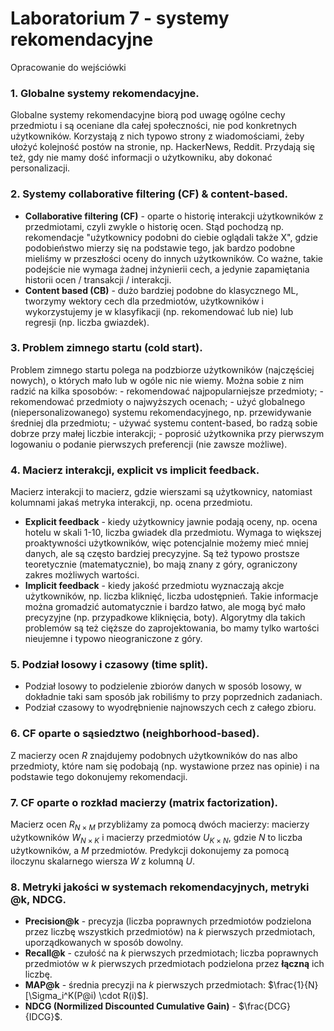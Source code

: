 # Laboratorium 7 - systemy rekomendacyjne
  Opracowanie do wejściówki

### 1. Globalne systemy rekomendacyjne.
  Globalne systemy rekomendacyjne biorą pod uwagę ogólne cechy przedmiotu i są oceniane dla całej społeczności, nie pod konkretnych użytkowników. Korzystają z nich typowo strony z wiadomościami, żeby ułożyć kolejność postów na stronie, np. HackerNews, Reddit. Przydają się też, gdy nie mamy dość informacji o użytkowniku, aby dokonać personalizacji.

### 2. Systemy collaborative filtering (CF) & content-based.
  - **Collaborative filtering (CF)** - oparte o historię interakcji użytkowników z przedmiotami, czyli zwykle o historię ocen. Stąd pochodzą np. rekomendacje "użytkownicy podobni do ciebie oglądali także X", gdzie podobieństwo mierzy się na podstawie tego, jak bardzo podobne mieliśmy w przeszłości oceny do innych użytkowników. Co ważne, takie podejście nie wymaga żadnej inżynierii cech, a jedynie zapamiętania historii ocen / transakcji / interakcji.
  - **Content based (CB)** - dużo bardziej podobne do klasycznego ML, tworzymy wektory cech dla przedmiotów, użytkowników i wykorzystujemy je w klasyfikacji (np. rekomendować lub nie) lub regresji (np. liczba gwiazdek).

### 3. Problem zimnego startu (cold start).
  Problem zimnego startu polega na podzbiorze użytkowników (najczęściej nowych), o których mało lub w ogóle nic nie wiemy.
  Można sobie z nim radzić na kilka sposobów:
    - rekomendować najpopularniejsze przedmioty;
    - rekomendować przedmioty o najwyższych ocenach;
    - użyć globalnego (niepersonalizowanego) systemu rekomendacyjnego, np. przewidywanie średniej dla przedmiotu;
    - używać systemu content-based, bo radzą sobie dobrze przy małej liczbie interakcji;
    - poprosić użytkownika przy pierwszym logowaniu o podanie pierwszych preferencji (nie zawsze możliwe).

### 4. Macierz interakcji, explicit vs implicit feedback.
  Macierz interakcji to macierz, gdzie wierszami są użytkownicy, natomiast kolumnami jakaś metryka interakcji, np. ocena przedmiotu.
  - **Explicit feedback** - kiedy użytkownicy jawnie podają oceny, np. ocena hotelu w skali 1-10, liczba gwiadek dla przedmiotu. Wymaga to większej proaktywności użytkowników, więc potencjalnie możemy mieć mniej danych, ale są często bardziej precyzyjne. Są też typowo prostsze teoretycznie (matematycznie), bo mają znany z góry, ograniczony zakres możliwych wartości.
  - **Implicit feedback** - kiedy jakość przedmiotu wyznaczają akcje użytkowników, np. liczba kliknięć, liczba udostępnień. Takie informacje można gromadzić automatycznie i bardzo łatwo, ale mogą być mało precyzyjne (np. przypadkowe kliknięcia, boty). Algorytmy dla takich problemów są też cięższe do zaprojektowania, bo mamy tylko wartości nieujemne i typowo nieograniczone z góry.

### 5. Podział losowy i czasowy (time split).
  - Podział losowy to podzielenie zbiorów danych w sposób losowy, w dokładnie taki sam sposób jak robiliśmy to przy poprzednich zadaniach.
  - Podział czasowy to wyodrębnienie najnowszych cech z całego zbioru.

### 6. CF oparte o sąsiedztwo (neighborhood-based).
  Z macierzy ocen $R$ znajdujemy podobnych użytkowników do nas albo przedmioty, które nam się podobają (np. wystawione przez nas opinie) i na podstawie tego dokonujemy rekomendacji.

### 7. CF oparte o rozkład macierzy (matrix factorization).
  Macierz ocen $R_{N \times M}$ przybliżamy za pomocą dwóch macierzy: macierzy użytkowników $W_{N \times K}$ i macierzy przedmiotów $U_{K \times N}$, gdzie $N$ to liczba użytkowników, a $M$ przedmiotów. Predykcji dokonujemy za pomocą iloczynu skalarnego wiersza $W$ z kolumną $U$.

### 8. Metryki jakości w systemach rekomendacyjnych, metryki @k, NDCG.
  - **Precision@k** - precyzja (liczba poprawnych przedmiotów podzielona przez liczbę wszystkich przedmiotów) na $k$ pierwszych przedmiotach, uporządkowanych w sposób dowolny.
  - **Recall@k** - czułość na $k$ pierwszych przedmiotach; liczba poprawnych przedmiotów w $k$ pierwszych przedmiotach podzielona przez **łączną** ich liczbę.
  - **MAP@k** - średnia precyzji na $k$ pierwszych przedmiotach: $\frac{1}{N}[\Sigma_i^K(P@i) \cdot R(i)$].
  - **NDCG (Normilized Discounted Cumulative Gain)** - $\frac{DCG}{IDCG}$.
